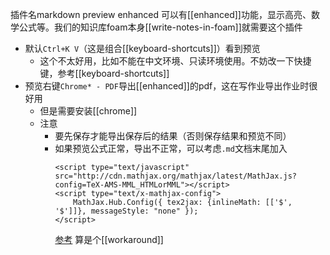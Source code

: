 插件名markdown preview enhanced
可以有[[enhanced]]功能，显示高亮、数学公式等。我们的知识库foam本身[[write-notes-in-foam]]就需要这个插件
- 默认`Ctrl+K V`（这是组合[[keyboard-shortcuts]]）看到预览 
  - 这个不太好用，比如不能在中文环境、只读环境使用。不妨改一下快捷键，参考[[keyboard-shortcuts]]
- 预览右键`Chrome* - PDF`导出[[enhanced]]的pdf，这在写作业导出作业时很好用
    - 但是需要安装[[chrome]]
    - 注意
      - 要先保存才能导出保存后的结果（否则保存结果和预览不同）
      - 如果预览公式正常，导出不正常，可以考虑`.md`文档末尾加入
        ```
        <script type="text/javascript" src="http://cdn.mathjax.org/mathjax/latest/MathJax.js?config=TeX-AMS-MML_HTMLorMML"></script>
        <script type="text/x-mathjax-config">
            MathJax.Hub.Config({ tex2jax: {inlineMath: [['$', '$']]}, messageStyle: "none" });
        </script>
        ```
        [参考](https://github.com/yzane/vscode-markdown-pdf/issues/21#issuecomment-494048334)
        算是个[[workaround]]